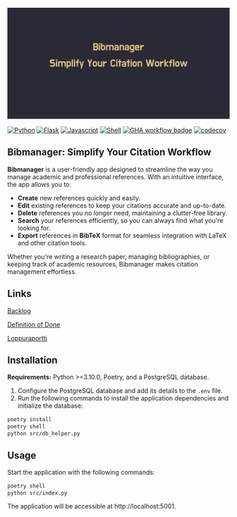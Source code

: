 ![Banner](src/assets/banner.png)

[![Python](https://img.shields.io/badge/python-3670A0?style=for-the-badge&logo=python&logoColor=ffdd54)](https://www.python.org/)
[![Flask](https://img.shields.io/badge/Flask-000000?style=for-the-badge&logo=Flask&logoColor=white)](https://flask.palletsprojects.com/en/stable/)
[![Javascript](https://shields.io/badge/JavaScript-F7DF1E?logo=JavaScript&logoColor=000&style=flat-square)](https://www.javascript.com/)
[![Shell](https://img.shields.io/badge/Shell-4EAA25?&style=plastic&logo=gnu-bash&logoColor=white)]()
[![GHA workflow badge](https://github.com/valovalovalo/miniprojekti/workflows/CI/badge.svg)](https://github.com/valovalovalo/miniprojekti/actions)
[![codecov](https://codecov.io/gh/valovalovalo/miniprojekti/graph/badge.svg?token=DIS78IN4YX)](https://codecov.io/gh/valovalovalo/miniprojekti)

## Bibmanager: Simplify Your Citation Workflow

**Bibmanager** is a user-friendly app designed to streamline the way you manage academic and professional references. With an intuitive interface, the app allows you to:

- **Create** new references quickly and easily.
- **Edit** existing references to keep your citations accurate and up-to-date.
- **Delete** references you no longer need, maintaining a clutter-free library.
- **Search** your references efficiently, so you can always find what you're looking for.
- **Export** references in **BibTeX** format for seamless integration with LaTeX and other citation tools.

Whether you're writing a research paper, managing bibliographies, or keeping track of academic resources, Bibmanager makes citation management effortless.

## Links

[Backlog](https://github.com/orgs/valovalovalo/projects/1)  

[Definition of Done](https://github.com/valovalovalo/miniprojekti/wiki/Definition-Of-Done)

[Loppuraportti](https://github.com/valovalovalo/miniprojekti/wiki/Loppuraportti)

## Installation

**Requirements:** Python >=3.10.0, Poetry, and a PostgreSQL database.

1. Configure the PostgreSQL database and add its details to the `.env` file.
2. Run the following commands to install the application dependencies and initialize the database:

```
poetry install
poetry shell
python src/db_helper.py
```

## Usage

Start the application with the following commands:

```
poetry shell
python src/index.py
```

The application will be accessible at http://localhost:5001.
